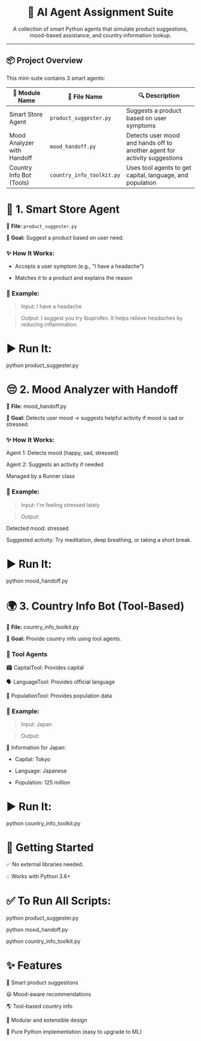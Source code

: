 <h1 align="center">🤖 AI Agent Assignment Suite</h1>

<p align="center">
  A collection of smart Python agents that simulate product suggestions, mood-based assistance, and country information lookup.
</p>

---

## 📦 Project Overview

This mini-suite contains 3 smart agents:

| 🧠 Module Name              | 📄 File Name              | 🔍 Description |
|----------------------------|---------------------------|----------------|
| Smart Store Agent          | `product_suggester.py`    | Suggests a product based on user symptoms |
| Mood Analyzer with Handoff | `mood_handoff.py`         | Detects user mood and hands off to another agent for activity suggestions |
| Country Info Bot (Tools)   | `country_info_toolkit.py` | Uses tool agents to get capital, language, and population |

# 🧪 1. Smart Store Agent

📁 **File:** `product_suggester.py` 

🎯 **Goal:** Suggest a product based on user need.

### ✨ How It Works:

- Accepts a user symptom (e.g., "I have a headache")
  
- Matches it to a product and explains the reason

### 🧠 Example:

> Input: I have a headache

> Output: I suggest you try Ibuprofen. It helps relieve headaches by reducing inflammation.

# ▶️ Run It:

python product_suggester.py

# 😔 2. Mood Analyzer with Handoff

📁 **File:** mood_handoff.py

🎯 **Goal:** Detects user mood → suggests helpful activity if mood is sad or stressed.

### ✨ How It Works:

Agent 1: Detects mood (happy, sad, stressed)

Agent 2: Suggests an activity if needed

Managed by a Runner class

### 🧠 Example:

> Input: I'm feeling stressed lately

>  Output:

  Detected mood: stressed
  
  Suggested activity: Try meditation, deep breathing, or taking a short break.


# ▶️ Run It:

python mood_handoff.py

# 🌍 3. Country Info Bot (Tool-Based)

📁 **File:** country_info_toolkit.py

🎯 **Goal:** Provide country info using tool agents.

### 🧰 Tool Agents

🏙️ CapitalTool: Provides capital

🗣️ LanguageTool: Provides official language

👥 PopulationTool: Provides population data


### 🧠 Example:
> Input: Japan

> Output:

  📌 Information for Japan:
  
  - Capital: Tokyo
    
  - Language: Japanese
    
  - Population: 125 million

# ▶️ Run It:

python country_info_toolkit.py

# 🚀 Getting Started

✅ No external libraries needed.

💡 Works with Python 3.6+

# ✅ To Run All Scripts:

python product_suggester.py

python mood_handoff.py

python country_info_toolkit.py

# ✨ Features

💊 Smart product suggestions

😃 Mood-aware recommendations

🌎 Tool-based country info

🔄 Modular and extensible design

🧠 Pure Python implementation (easy to upgrade to ML)


